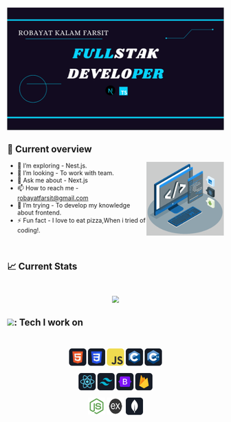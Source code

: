 [![Robayat's Portfolio](https://github.com/Farsit-007/Farsit-007/blob/main/banner3.png?raw=true)](https://robayat-kalam-farsit.vercel.app/)




## :eyes: Current overview

<img align="right" alt="GIF" src="https://github.com/Farsit-007/Farsit-007/blob/main/assets/techstack.gif" width="180px"/>

- 🌱 I’m exploring - Nest.js. 
-  👯 I’m looking - To work with team.
- 💬 Ask me about - Next.js 
- 📫 How to reach me - robayatfarsit@gmail.com
- 🤔 I’m trying - To develop my knowledge about frontend. 
- ⚡ Fun fact - I love to eat pizza,When i tried of coding!.

<br />

## :chart_with_upwards_trend: Current Stats
<br />
<p align="center">
  <img width="90%" src="https://github-readme-streak-stats.herokuapp.com?user=Farsit-007&theme=react&include_all_commits=true&hide_border=true&background=0D1117&stroke=0D1117&fire=1769AA&sideLabels=00F0FF&currStreakNum=1769AA&ring=1769AA&currStreakLabel=1769AA&sideNums=00F0FF" />

  
</p>


## <img src="https://github.com/TheDudeThatCode/TheDudeThatCode/blob/master/Assets/Developer.gif" width="45" />: Tech I work on 
<br>
<p align="center">
  <img src="https://github.com/Farsit-007/Farsit-007/blob/main/assets/HTML.png" width="40px" height="40px"/>
  <img src="https://github.com/Farsit-007/Farsit-007/blob/main/assets/css.png" width="40px" height="40px"/>
  <img src="https://github.com/Farsit-007/Farsit-007/blob/main/assets/JavaScript.png" width="40px" height="40px"/>
  <img src="https://github.com/Farsit-007/Farsit-007/blob/main/assets/c.png" width="40px" height="40px"/>
  <img src="https://github.com/Farsit-007/Farsit-007/blob/main/assets/cpp.png" width="40px" height="40px"/>
</p>

<p align="center">
  <img src="https://github.com/Farsit-007/Farsit-007/blob/main/assets/react.png" width="40px" height="40px"/>
  <img src="https://github.com/Farsit-007/Farsit-007/blob/main/assets/tailwind.png" width="40px" height="40px"/>
  <img src="https://github.com/Farsit-007/Farsit-007/blob/main/assets/Bootsrap.png" width="40px" height="40px"/>
  <img src="https://github.com/Farsit-007/Farsit-007/blob/main/assets/firebase.png" width="40px" height="40px"/>
</p>

<p align="center">
  <img src="https://github.com/Farsit-007/Farsit-007/blob/main/assets/node.png" width="40px" height="40px"/>
  <img src="https://github.com/Farsit-007/Farsit-007/blob/main/assets/express.png" width="40px" height="40px"/>
  <img src="https://github.com/Farsit-007/Farsit-007/blob/main/assets/mongo.png" width="40px" height="40px"/>
</p>
<br/>
